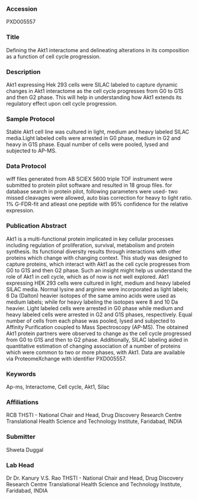 ### Accession
PXD005557

### Title
Defining the Akt1 interactome and delineating alterations in its composition as a function of cell cycle progression.

### Description
Akt1 expressing Hek 293 cells were SILAC labeled to capture dynamic changes in Akt1 interactome as the cell cycle progresses from G0 to G1S and then G2 phase. This will help in understanding how Akt1 extends its regulatory effect upon cell cycle progression.

### Sample Protocol
Stable Akt1 cell line was cultured in light, medium and heavy labeled SILAC media.Light labeled cells were arrested in G0 phase, medium in G2 and heavy in G1S phase. Equal number of cells were pooled, lysed and subjected to AP-MS.

### Data Protocol
wiff files generated from AB SCIEX 5600 triple TOF instrument were submitted to protein pilot software and resulted in 18 group files. for database search in protein pilot, following parameters were used- two missed cleavages were allowed, auto bias correction for heavy to light ratio. 1% G-FDR-fit and atleast one peptide with 95% confidence for the relative expression.

### Publication Abstract
Akt1 is a multi-functional protein implicated in key cellular processes including regulation of proliferation, survival, metabolism and protein synthesis. Its functional diversity results through interactions with other proteins which change with changing context. This study was designed to capture proteins, which interact with Akt1 as the cell cycle progresses from G0 to G1S and then G2 phase. Such an insight might help us understand the role of Akt1 in cell cycle, which as of now is not well explored. Akt1 expressing HEK 293 cells were cultured in light, medium and heavy labeled SILAC media. Normal lysine and arginine were incorporated as light labels; 6&#xa0;Da (Dalton) heavier isotopes of the same amino acids were used as medium labels; while for heavy labeling the isotopes were 8 and 10&#xa0;Da heavier. Light labeled cells were arrested in G0 phase while medium and heavy labeled cells were arrested in G2 and G1S phases, respectively. Equal number of cells from each phase was pooled, lysed and subjected to Affinity Purification coupled to Mass Spectroscopy (AP-MS). The obtained Akt1 protein partners were observed to change as the cell cycle progressed from G0 to G1S and then to G2 phase. Additionally, SILAC labeling aided in quantitative estimation of changing association of a number of proteins which were common to two or more phases, with Akt1. Data are available via ProteomeXchange with identifier PXD005557.

### Keywords
Ap-ms, Interactome, Cell cycle, Akt1, Silac

### Affiliations
RCB
THSTI - National Chair and Head, Drug Discovery Research Centre Translational Health Science and Technology Institute,  Faridabad, INDIA

### Submitter
Shweta Duggal

### Lab Head
Dr Dr. Kanury V.S. Rao
THSTI - National Chair and Head, Drug Discovery Research Centre Translational Health Science and Technology Institute,  Faridabad, INDIA


